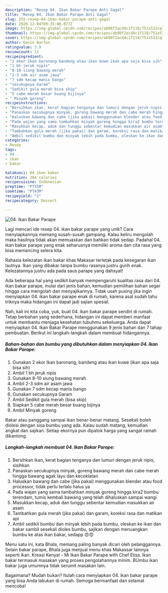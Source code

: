 ```yaml
---
description: "Resep 04. Ikan Bakar Parape Anti Gagal"
title: "Resep 04. Ikan Bakar Parape Anti Gagal"
slug: 255-resep-04-ikan-bakar-parape-anti-gagal
date: 2020-12-04T09:35:00.077Z
image: https://img-global.cpcdn.com/recipes/ab90f2acd4c1f118/751x532cq70/04-ikan-bakar-parape-foto-resep-utama.jpg
thumbnail: https://img-global.cpcdn.com/recipes/ab90f2acd4c1f118/751x532cq70/04-ikan-bakar-parape-foto-resep-utama.jpg
cover: https://img-global.cpcdn.com/recipes/ab90f2acd4c1f118/751x532cq70/04-ikan-bakar-parape-foto-resep-utama.jpg
author: Gavin Barton
ratingvalue: 3.9
reviewcount: 11
recipeingredient:
- "2 ekor Ikan baronang bandeng atau ikan kuwe ikan apa saja bisa sih"
- "1 bh jeruk nipis"
- "8-10 siung bawang merah"
- "2-3 sdm air asam jawa"
- "7 sdm kecap manis bango"
- "secukupnya Garam"
- "Sedikit gula merah bisa skip"
- "5 cabe merah besar buang bijinya"
- " Minyak goreng"
recipeinstructions:
- "Bersihkan ikan, kerat bagian tenganya dan lumuri dengan jeruk nipis, sisihkan"
- "Panaskan secukupnya minyak, goreng bawang merah dan cabe merah hingga bawang agak layu dan kecoklatan"
- "Haluskan bawang dan cabe (jika pakai) menggunakan blender atau food processor, tidak perlu terlalu halus ya"
- "Pada wajan yang sama tambahkan minyak goreng hingga kira2 bumbu terendam, tumis kembali bawang yang telah dihaluskan sampai wangi"
- "Masukkan kecap, aduk dan tunggu sebentar kemudian masukkan air asam"
- "Tambahkan gula merah (jika pakai) dan garam, koreksi rasa dan matikan api"
- "Ambil sedikit bumbu dan minyak lebih pada bumbu, oleskan ke ikan dan bakar sambil sesekali dioles bumbu, sajikan dengan menuangkan bumbu ke atas ikan bakar, sedapp 😍😍"
categories:
- Resep
tags:
- 04
- ikan
- bakar

katakunci: 04 ikan bakar 
nutrition: 264 calories
recipecuisine: Indonesian
preptime: "PT35M"
cooktime: "PT43M"
recipeyield: "2"
recipecategory: Dessert

---
```



![04. Ikan Bakar Parape](https://img-global.cpcdn.com/recipes/ab90f2acd4c1f118/751x532cq70/04-ikan-bakar-parape-foto-resep-utama.jpg)

Lagi mencari ide resep 04. ikan bakar parape yang unik? Cara menyiapkannya memang susah-susah gampang. Kalau keliru mengolah maka hasilnya tidak akan memuaskan dan bahkan tidak sedap. Padahal 04. ikan bakar parape yang enak seharusnya memiliki aroma dan cita rasa yang bisa memancing selera kita.

Rahasia kelezatan ikan bakar khas Makasar terletak pada kesegaran ikan lautnya. Ikan yang dibakar tanpa bumbu rasanya justru gurih enak. Kelezatannya justru ada pada saus parape yang dahsyat!

Ada beberapa hal yang sedikit banyak mempengaruhi kualitas rasa dari 04. ikan bakar parape, mulai dari jenis bahan, kemudian pemilihan bahan segar hingga cara mengolah dan menyajikannya. Tidak usah pusing jika ingin menyiapkan 04. ikan bakar parape enak di rumah, karena asal sudah tahu triknya maka hidangan ini dapat jadi sajian spesial.


Nah, kali ini kita coba, yuk, buat 04. ikan bakar parape sendiri di rumah. Tetap berbahan yang sederhana, hidangan ini dapat memberi manfaat untuk membantu menjaga kesehatan tubuhmu sekeluarga. Anda dapat menyiapkan 04. Ikan Bakar Parape menggunakan 9 jenis bahan dan 7 tahap pembuatan. Berikut ini langkah-langkah dalam membuat hidangannya.

<!--inarticleads1-->

##### Bahan-bahan dan bumbu yang dibutuhkan dalam menyiapkan 04. Ikan Bakar Parape:

1. Gunakan 2 ekor Ikan baronang, bandeng atau ikan kuwe (ikan apa saja bisa sih)
1. Ambil 1 bh jeruk nipis
1. Gunakan 8-10 siung bawang merah
1. Ambil 2-3 sdm air asam jawa
1. Gunakan 7 sdm kecap manis bango
1. Gunakan secukupnya Garam
1. Ambil Sedikit gula merah (bisa skip)
1. Siapkan 5 cabe merah besar buang bijinya
1. Ambil  Minyak goreng


Bakar atau panggang sampai ikan benar-benar matang. Sesekali boleh diolesi dengan sisa bumbu yang ada. Kalau sudah matang, kemudian angkat dan sajikan. Setiap ekornya pun dipatok harga yang sangat ramah dikantong. 

<!--inarticleads2-->

##### Langkah-langkah membuat 04. Ikan Bakar Parape:

1. Bersihkan ikan, kerat bagian tenganya dan lumuri dengan jeruk nipis, sisihkan
1. Panaskan secukupnya minyak, goreng bawang merah dan cabe merah hingga bawang agak layu dan kecoklatan
1. Haluskan bawang dan cabe (jika pakai) menggunakan blender atau food processor, tidak perlu terlalu halus ya
1. Pada wajan yang sama tambahkan minyak goreng hingga kira2 bumbu terendam, tumis kembali bawang yang telah dihaluskan sampai wangi
1. Masukkan kecap, aduk dan tunggu sebentar kemudian masukkan air asam
1. Tambahkan gula merah (jika pakai) dan garam, koreksi rasa dan matikan api
1. Ambil sedikit bumbu dan minyak lebih pada bumbu, oleskan ke ikan dan bakar sambil sesekali dioles bumbu, sajikan dengan menuangkan bumbu ke atas ikan bakar, sedapp 😍😍


Menu satu ini, kata Bhala, memang paling banyak dicari oleh pelanggannya. Selain bakar parape, Bhala juga menjual menu khas Makassar lainnya seperti ikan. Kreasi Kenyal - Mi Ikan Bakar Parape with Chef Elisa. Ikan bakar termasuk masakan yang proses pengolahannya minim. BUmbu ikan bakar juga umumnya tidak serumit masakan lain. 

Bagaimana? Mudah bukan? Itulah cara menyiapkan 04. ikan bakar parape yang bisa Anda lakukan di rumah. Semoga bermanfaat dan selamat mencoba!
